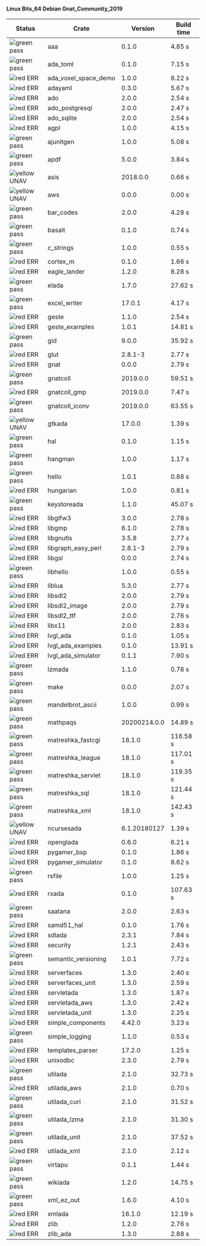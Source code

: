 #### Linux Bits_64 Debian Gnat_Community_2019

| Status | Crate | Version | Build time |
| --- | --- | --- | --- |
|![green](https://placehold.it/8/00aa00/000000?text=+) pass | aaa | 0.1.0 |  4.85 s |
|![green](https://placehold.it/8/00aa00/000000?text=+) pass | ada_toml | 0.1.0 |  7.15 s |
|![red](https://placehold.it/8/ff0000/000000?text=+) ERR  | ada_voxel_space_demo | 1.0.0 |  8.22 s |
|![red](https://placehold.it/8/ff0000/000000?text=+) ERR  | adayaml | 0.3.0 |  5.67 s |
|![red](https://placehold.it/8/ff0000/000000?text=+) ERR  | ado | 2.0.0 |  2.54 s |
|![red](https://placehold.it/8/ff0000/000000?text=+) ERR  | ado_postgresql | 2.0.0 |  2.47 s |
|![red](https://placehold.it/8/ff0000/000000?text=+) ERR  | ado_sqlite | 2.0.0 |  2.54 s |
|![red](https://placehold.it/8/ff0000/000000?text=+) ERR  | agpl | 1.0.0 |  4.15 s |
|![green](https://placehold.it/8/00aa00/000000?text=+) pass | ajunitgen | 1.0.0 |  5.08 s |
|![green](https://placehold.it/8/00aa00/000000?text=+) pass | apdf | 5.0.0 |  3.84 s |
|![yellow](https://placehold.it/8/ffbb00/000000?text=+) UNAV | asis | 2018.0.0 |  0.66 s |
|![yellow](https://placehold.it/8/ffbb00/000000?text=+) UNAV | aws | 0.0.0 |  0.00 s |
|![green](https://placehold.it/8/00aa00/000000?text=+) pass | bar_codes | 2.0.0 |  4.28 s |
|![green](https://placehold.it/8/00aa00/000000?text=+) pass | basalt | 0.1.0 |  0.74 s |
|![green](https://placehold.it/8/00aa00/000000?text=+) pass | c_strings | 1.0.0 |  0.55 s |
|![red](https://placehold.it/8/ff0000/000000?text=+) ERR  | cortex_m | 0.1.0 |  1.66 s |
|![red](https://placehold.it/8/ff0000/000000?text=+) ERR  | eagle_lander | 1.2.0 |  8.28 s |
|![green](https://placehold.it/8/00aa00/000000?text=+) pass | elada | 1.7.0 |  27.62 s |
|![green](https://placehold.it/8/00aa00/000000?text=+) pass | excel_writer | 17.0.1 |  4.17 s |
|![red](https://placehold.it/8/ff0000/000000?text=+) ERR  | geste | 1.1.0 |  2.54 s |
|![red](https://placehold.it/8/ff0000/000000?text=+) ERR  | geste_examples | 1.0.1 |  14.81 s |
|![green](https://placehold.it/8/00aa00/000000?text=+) pass | gid | 9.0.0 |  35.92 s |
|![red](https://placehold.it/8/ff0000/000000?text=+) ERR  | glut | 2.8.1-3 |  2.77 s |
|![red](https://placehold.it/8/ff0000/000000?text=+) ERR  | gnat | 0.0.0 |  2.79 s |
|![green](https://placehold.it/8/00aa00/000000?text=+) pass | gnatcoll | 2019.0.0 |  59.51 s |
|![red](https://placehold.it/8/ff0000/000000?text=+) ERR  | gnatcoll_gmp | 2019.0.0 |  7.47 s |
|![green](https://placehold.it/8/00aa00/000000?text=+) pass | gnatcoll_iconv | 2019.0.0 |  63.55 s |
|![yellow](https://placehold.it/8/ffbb00/000000?text=+) UNAV | gtkada | 17.0.0 |  1.39 s |
|![green](https://placehold.it/8/00aa00/000000?text=+) pass | hal | 0.1.0 |  1.15 s |
|![green](https://placehold.it/8/00aa00/000000?text=+) pass | hangman | 1.0.0 |  1.17 s |
|![green](https://placehold.it/8/00aa00/000000?text=+) pass | hello | 1.0.1 |  0.88 s |
|![red](https://placehold.it/8/ff0000/000000?text=+) ERR  | hungarian | 1.0.0 |  0.81 s |
|![green](https://placehold.it/8/00aa00/000000?text=+) pass | keystoreada | 1.1.0 |  45.07 s |
|![red](https://placehold.it/8/ff0000/000000?text=+) ERR  | libglfw3 | 3.0.0 |  2.78 s |
|![red](https://placehold.it/8/ff0000/000000?text=+) ERR  | libgmp | 6.1.0 |  2.78 s |
|![red](https://placehold.it/8/ff0000/000000?text=+) ERR  | libgnutls | 3.5.8 |  2.77 s |
|![red](https://placehold.it/8/ff0000/000000?text=+) ERR  | libgraph_easy_perl | 2.8.1-3 |  2.79 s |
|![red](https://placehold.it/8/ff0000/000000?text=+) ERR  | libgsl | 0.0.0 |  2.74 s |
|![green](https://placehold.it/8/00aa00/000000?text=+) pass | libhello | 1.0.0 |  0.55 s |
|![red](https://placehold.it/8/ff0000/000000?text=+) ERR  | liblua | 5.3.0 |  2.77 s |
|![red](https://placehold.it/8/ff0000/000000?text=+) ERR  | libsdl2 | 2.0.0 |  2.79 s |
|![red](https://placehold.it/8/ff0000/000000?text=+) ERR  | libsdl2_image | 2.0.0 |  2.79 s |
|![red](https://placehold.it/8/ff0000/000000?text=+) ERR  | libsdl2_ttf | 2.0.0 |  2.76 s |
|![red](https://placehold.it/8/ff0000/000000?text=+) ERR  | libx11 | 2.0.0 |  2.83 s |
|![red](https://placehold.it/8/ff0000/000000?text=+) ERR  | lvgl_ada | 0.1.0 |  1.05 s |
|![red](https://placehold.it/8/ff0000/000000?text=+) ERR  | lvgl_ada_examples | 0.1.0 |  13.91 s |
|![red](https://placehold.it/8/ff0000/000000?text=+) ERR  | lvgl_ada_simulator | 0.1.1 |  7.90 s |
|![green](https://placehold.it/8/00aa00/000000?text=+) pass | lzmada | 1.1.0 |  0.76 s |
|![green](https://placehold.it/8/00aa00/000000?text=+) pass | make | 0.0.0 |  2.07 s |
|![green](https://placehold.it/8/00aa00/000000?text=+) pass | mandelbrot_ascii | 1.0.0 |  0.99 s |
|![green](https://placehold.it/8/00aa00/000000?text=+) pass | mathpaqs | 20200214.0.0 |  14.89 s |
|![green](https://placehold.it/8/00aa00/000000?text=+) pass | matreshka_fastcgi | 18.1.0 |  116.58 s |
|![green](https://placehold.it/8/00aa00/000000?text=+) pass | matreshka_league | 18.1.0 |  117.01 s |
|![green](https://placehold.it/8/00aa00/000000?text=+) pass | matreshka_servlet | 18.1.0 |  119.35 s |
|![green](https://placehold.it/8/00aa00/000000?text=+) pass | matreshka_sql | 18.1.0 |  121.44 s |
|![green](https://placehold.it/8/00aa00/000000?text=+) pass | matreshka_xml | 18.1.0 |  142.43 s |
|![yellow](https://placehold.it/8/ffbb00/000000?text=+) UNAV | ncursesada | 6.1.20180127 |  1.39 s |
|![red](https://placehold.it/8/ff0000/000000?text=+) ERR  | openglada | 0.6.0 |  6.21 s |
|![red](https://placehold.it/8/ff0000/000000?text=+) ERR  | pygamer_bsp | 0.1.0 |  1.86 s |
|![red](https://placehold.it/8/ff0000/000000?text=+) ERR  | pygamer_simulator | 0.1.0 |  8.62 s |
|![green](https://placehold.it/8/00aa00/000000?text=+) pass | rsfile | 1.0.0 |  1.25 s |
|![red](https://placehold.it/8/ff0000/000000?text=+) ERR  | rxada | 0.1.0 |  107.63 s |
|![green](https://placehold.it/8/00aa00/000000?text=+) pass | saatana | 2.0.0 |  2.63 s |
|![red](https://placehold.it/8/ff0000/000000?text=+) ERR  | samd51_hal | 0.1.0 |  1.76 s |
|![red](https://placehold.it/8/ff0000/000000?text=+) ERR  | sdlada | 2.3.1 |  7.84 s |
|![red](https://placehold.it/8/ff0000/000000?text=+) ERR  | security | 1.2.1 |  2.43 s |
|![green](https://placehold.it/8/00aa00/000000?text=+) pass | semantic_versioning | 1.0.1 |  7.72 s |
|![red](https://placehold.it/8/ff0000/000000?text=+) ERR  | serverfaces | 1.3.0 |  2.40 s |
|![red](https://placehold.it/8/ff0000/000000?text=+) ERR  | serverfaces_unit | 1.3.0 |  2.59 s |
|![red](https://placehold.it/8/ff0000/000000?text=+) ERR  | servletada | 1.3.0 |  1.87 s |
|![red](https://placehold.it/8/ff0000/000000?text=+) ERR  | servletada_aws | 1.3.0 |  2.42 s |
|![red](https://placehold.it/8/ff0000/000000?text=+) ERR  | servletada_unit | 1.3.0 |  2.25 s |
|![red](https://placehold.it/8/ff0000/000000?text=+) ERR  | simple_components | 4.42.0 |  3.23 s |
|![green](https://placehold.it/8/00aa00/000000?text=+) pass | simple_logging | 1.1.0 |  0.53 s |
|![red](https://placehold.it/8/ff0000/000000?text=+) ERR  | templates_parser | 17.2.0 |  1.25 s |
|![red](https://placehold.it/8/ff0000/000000?text=+) ERR  | unixodbc | 2.3.0 |  2.79 s |
|![green](https://placehold.it/8/00aa00/000000?text=+) pass | utilada | 2.1.0 |  32.73 s |
|![red](https://placehold.it/8/ff0000/000000?text=+) ERR  | utilada_aws | 2.1.0 |  0.70 s |
|![green](https://placehold.it/8/00aa00/000000?text=+) pass | utilada_curl | 2.1.0 |  31.52 s |
|![green](https://placehold.it/8/00aa00/000000?text=+) pass | utilada_lzma | 2.1.0 |  31.30 s |
|![green](https://placehold.it/8/00aa00/000000?text=+) pass | utilada_unit | 2.1.0 |  37.52 s |
|![red](https://placehold.it/8/ff0000/000000?text=+) ERR  | utilada_xml | 2.1.0 |  2.12 s |
|![green](https://placehold.it/8/00aa00/000000?text=+) pass | virtapu | 0.1.1 |  1.44 s |
|![green](https://placehold.it/8/00aa00/000000?text=+) pass | wikiada | 1.2.0 |  14.75 s |
|![green](https://placehold.it/8/00aa00/000000?text=+) pass | xml_ez_out | 1.6.0 |  4.10 s |
|![red](https://placehold.it/8/ff0000/000000?text=+) ERR  | xmlada | 16.1.0 |  12.19 s |
|![red](https://placehold.it/8/ff0000/000000?text=+) ERR  | zlib | 1.2.0 |  2.76 s |
|![red](https://placehold.it/8/ff0000/000000?text=+) ERR  | zlib_ada | 1.3.0 |  2.88 s |
